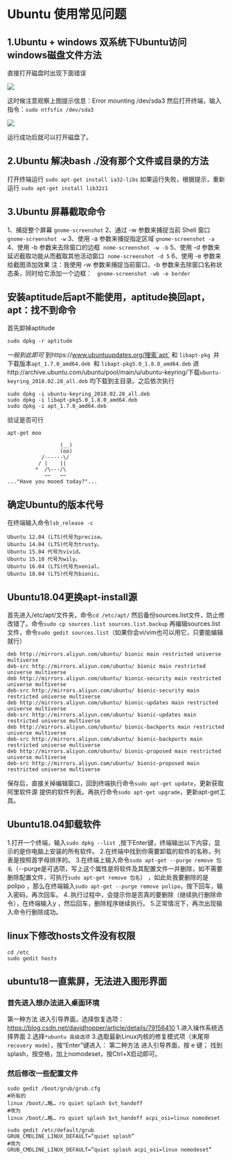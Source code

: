 # Ubuntu 使用常见问题
##  1.Ubuntu + windows 双系统下Ubuntu访问windows磁盘文件方法
直接打开磁盘时出现下面错误

![](/home/zhangzhihao/桌面/markdown笔记/图片/20180531165436263.png)

这时候注意观察上图提示信息：Error mounting /dev/sda3
然后打开终端，输入指令：`sudo ntfsfix /dev/sda3`

![](/home/zhangzhihao/桌面/markdown笔记/图片/20180531170014197.png)



运行成功后就可以打开磁盘了。

## 2.Ubuntu 解决bash ./没有那个文件或目录的方法
打开终端运行
	`sudo apt-get install ia32-libs`
如果运行失败，根据提示，重新运行
	`sudo apt-get install lib32z1`

## 3.Ubuntu 屏幕截取命令
1、捕捉整个屏幕
`gnome-screenshot`
2、通过 -w 参数来捕捉当前 Shell 窗口
`gnome-screenshot -w`
3、使用 -a 参数来捕捉指定区域
`gnome-screenshot -a`
4、使用 -b 参数来去除窗口的边框
 `nome-screenshot -w -b`
5、使用 -d 参数来延迟截取功能从而截取其他活动窗口
 `nome-screenshot -d 5`
6、使用 -e 参数来给截图添加效果
注：我使用 -w 参数来捕捉当前窗口，-b 参数来去除窗口名称状态条，同时给它添加一个边框：
  `gnome-screenshot -wb -e border`

## 安装aptitude后apt不能使用，aptitude换回apt，apt：找不到命令
首先卸掉aptitude
```
sudo dpkg -r aptitude
```
*一般到此即可*
到https://www.ubuntuupdates.org/搜索`apt` 和 `libapt-pkg `并下载版本`apt_1.7.0_amd64.deb `和 `libapt-pkg5.0_1.8.0_amd64.deb`
进http://archive.ubuntu.com/ubuntu/pool/main/u/ubuntu-keyring/下载`ubuntu-keyring_2018.02.28_all.deb`
均下载到主目录。之后依次执行
```
sudo dpkg -i ubuntu-keyring_2018.02.28_all.deb
sudo dpkg -i libapt-pkg5.0_1.8.0_amd64.deb
sudo dpkg -i apt_1.7.0_amd64.deb
```
验证是否可行
```
apt-get moo
```

```
                 (__) 
                 (oo) 
           /------\/ 
          / |    ||   
         *  /\---/\ 
            ~~   ~~   
..."Have you mooed today?"...
```

## 确定Ubuntu的版本代号
在终端输入命令`lsb_release -c`
```
Ubuntu 12.04 (LTS)代号为precise。
Ubuntu 14.04 (LTS)代号为trusty。
Ubuntu 15.04 代号为vivid。
Ubuntu 15.10 代号为wily。
Ubuntu 16.04 (LTS)代号为xenial。
Ubuntu 18.04 (LTS)代号为bionic。
```


## Ubuntu18.04更换apt-install源
首先进入/etc/apt/文件夹，命令`cd /etc/apt/`
然后备份sources.list文件，防止修改错了。命令`sudo cp sources.list sources.list.backup`
再编辑sources.list文件，命令`sudo gedit sources.list`（如果你会vi/vim也可以用它，只要能编辑就行）

```
deb http://mirrors.aliyun.com/ubuntu/ bionic main restricted universe multiverse
deb-src http://mirrors.aliyun.com/ubuntu/ bionic main restricted universe multiverse
deb http://mirrors.aliyun.com/ubuntu/ bionic-security main restricted universe multiverse
deb-src http://mirrors.aliyun.com/ubuntu/ bionic-security main restricted universe multiverse
deb http://mirrors.aliyun.com/ubuntu/ bionic-updates main restricted universe multiverse
deb-src http://mirrors.aliyun.com/ubuntu/ bionic-updates main restricted universe multiverse
deb http://mirrors.aliyun.com/ubuntu/ bionic-backports main restricted universe multiverse
deb-src http://mirrors.aliyun.com/ubuntu/ bionic-backports main restricted universe multiverse
deb http://mirrors.aliyun.com/ubuntu/ bionic-proposed main restricted universe multiverse
deb-src http://mirrors.aliyun.com/ubuntu/ bionic-proposed main restricted universe multiverse
```
保存后，直接关掉编辑窗口，回到终端执行命令`sudo apt-get update`，更新获取 阿里软件源 提供的软件列表。再执行命令`sudo apt-get upgrade`，更新apt-get工具。
## Ubuntu18.04卸载软件
1.打开一个终端，输入`sudo dpkg --list `,按下Enter键，终端输出以下内容，显示的是你电脑上安装的所有软件。
2.在终端中找到你需要卸载的软件的名称，列表是按照首字母排序的。
3.在终端上输入命令`sudo apt-get --purge remove 包名`（--purge是可选项，写上这个属性是将软件及其配置文件一并删除，如不需要删除配置文件，可执行`sudo apt-get remove 包名`） ，如此处我要删除的是polipo ，那么在终端输入`sudo apt-get --purge remove polipo`，按下回车，输入密码，再次回车。
4..执行过程中，会提示你是否真的要删除（继续执行删除命令），在终端输入y ，然后回车，删除程序继续执行。
5.正常情况下，再次出现输入命令行删除成功。

## linux下修改hosts文件没有权限
```
cd /etc
sudo gedit hosts 
```

## ubuntu18一直紫屏，无法进入图形界面
### 首先进入想办法进入桌面环境
第一种方法
进入引导界面，选择恢复选项：https://blog.csdn.net/davidhopper/article/details/79156410
1.进入操作系统选择界面
2.选择`*ubuntu 高级选项`
3.选取最新Linux内核的修复模式项（末尾带`recovery mode`），按“Enter”键进入： 
第二种方法
进入引导界面，按 e 键；
找到 splash，按空格，加上nomodeset，按Ctrl+X启动即可。
### 然后修改一些配置文件
```
sudo gedit /boot/grub/grub.cfg
#所有的
linux /boot/…略… ro quiet splash $vt_handoff
#改为
linux /boot/…略… ro quiet splash $vt_handoff acpi_osi=linux nomodeset
```
```？
sudo gedit /etc/default/grub
GRUB_CMDLINE_LINUX_DEFAULT=“quiet splash”
#改为
GRUB_CMDLINE_LINUX_DEFAULT=“quiet splash acpi_osi=linux nomodeset”
```
